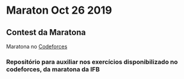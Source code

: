 # Maraton Oct 26 2019

## Contest da Maratona
Maratona no [Codeforces](https://codeforces.com/ "Codeforces")

### Repositório para auxiliar nos exercícios disponibilizado no codeforces, da maratona da IFB
